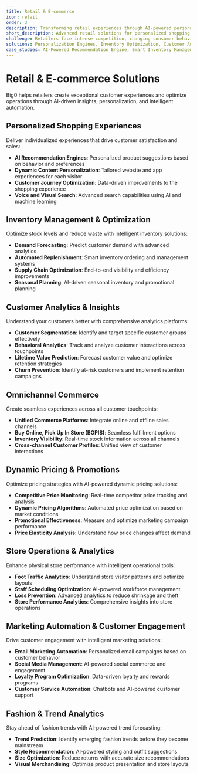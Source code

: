 ```yaml
---
title: Retail & E-commerce
icon: retail
order: 3
description: Transforming retail experiences through AI-powered personalization, inventory optimization, and omnichannel customer engagement
short_description: Advanced retail solutions for personalized shopping experiences, inventory management, and customer engagement across all channels
challenge: Retailers face intense competition, changing consumer behavior, inventory management complexities, and the need for seamless omnichannel experiences while maintaining profitability
solutions: Personalization Engines, Inventory Optimization, Customer Analytics, Demand Forecasting, Omnichannel Platforms, Dynamic Pricing
case_studies: AI-Powered Recommendation Engine, Smart Inventory Management System, Omnichannel Customer Experience Platform
---
```


# Retail & E-commerce Solutions

Big0 helps retailers create exceptional customer experiences and optimize operations through AI-driven insights, personalization, and intelligent automation.

## Personalized Shopping Experiences

Deliver individualized experiences that drive customer satisfaction and sales:

- **AI Recommendation Engines**: Personalized product suggestions based on behavior and preferences
- **Dynamic Content Personalization**: Tailored website and app experiences for each visitor
- **Customer Journey Optimization**: Data-driven improvements to the shopping experience
- **Voice and Visual Search**: Advanced search capabilities using AI and machine learning

## Inventory Management & Optimization

Optimize stock levels and reduce waste with intelligent inventory solutions:

- **Demand Forecasting**: Predict customer demand with advanced analytics
- **Automated Replenishment**: Smart inventory ordering and management systems
- **Supply Chain Optimization**: End-to-end visibility and efficiency improvements
- **Seasonal Planning**: AI-driven seasonal inventory and promotional planning

## Customer Analytics & Insights

Understand your customers better with comprehensive analytics platforms:

- **Customer Segmentation**: Identify and target specific customer groups effectively
- **Behavioral Analytics**: Track and analyze customer interactions across touchpoints
- **Lifetime Value Prediction**: Forecast customer value and optimize retention strategies
- **Churn Prevention**: Identify at-risk customers and implement retention campaigns

## Omnichannel Commerce

Create seamless experiences across all customer touchpoints:

- **Unified Commerce Platforms**: Integrate online and offline sales channels
- **Buy Online, Pick Up In Store (BOPIS)**: Seamless fulfillment options
- **Inventory Visibility**: Real-time stock information across all channels
- **Cross-channel Customer Profiles**: Unified view of customer interactions

## Dynamic Pricing & Promotions

Optimize pricing strategies with AI-powered dynamic pricing solutions:

- **Competitive Price Monitoring**: Real-time competitor price tracking and analysis
- **Dynamic Pricing Algorithms**: Automated price optimization based on market conditions
- **Promotional Effectiveness**: Measure and optimize marketing campaign performance
- **Price Elasticity Analysis**: Understand how price changes affect demand

## Store Operations & Analytics

Enhance physical store performance with intelligent operational tools:

- **Foot Traffic Analytics**: Understand store visitor patterns and optimize layouts
- **Staff Scheduling Optimization**: AI-powered workforce management
- **Loss Prevention**: Advanced analytics to reduce shrinkage and theft
- **Store Performance Analytics**: Comprehensive insights into store operations

## Marketing Automation & Customer Engagement

Drive customer engagement with intelligent marketing solutions:

- **Email Marketing Automation**: Personalized email campaigns based on customer behavior
- **Social Media Management**: AI-powered social commerce and engagement
- **Loyalty Program Optimization**: Data-driven loyalty and rewards programs
- **Customer Service Automation**: Chatbots and AI-powered customer support

## Fashion & Trend Analytics

Stay ahead of fashion trends with AI-powered trend forecasting:

- **Trend Prediction**: Identify emerging fashion trends before they become mainstream
- **Style Recommendation**: AI-powered styling and outfit suggestions
- **Size Optimization**: Reduce returns with accurate size recommendations
- **Visual Merchandising**: Optimize product presentation and store layouts
